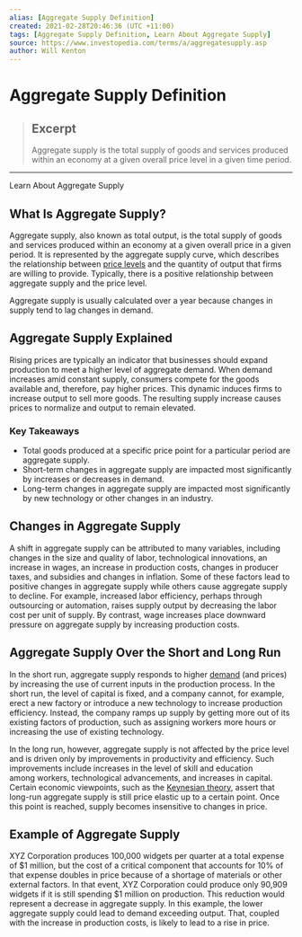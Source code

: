 ```yaml
---
alias: [Aggregate Supply Definition]
created: 2021-02-28T20:46:36 (UTC +11:00)
tags: [Aggregate Supply Definition, Learn About Aggregate Supply]
source: https://www.investopedia.com/terms/a/aggregatesupply.asp
author: Will Kenton
---
```


# Aggregate Supply Definition

> ## Excerpt
> Aggregate supply is the total supply of goods and services produced within an economy at a given overall price level in a given time period.

---

Learn About Aggregate Supply
## What Is Aggregate Supply?

Aggregate supply, also known as total output, is the total supply of goods and services produced within an economy at a given overall price in a given period. It is represented by the aggregate supply curve, which describes the relationship between [price levels](https://www.investopedia.com/terms/p/price_level.asp) and the quantity of output that firms are willing to provide. Typically, there is a positive relationship between aggregate supply and the price level.

Aggregate supply is usually calculated over a year because changes in supply tend to lag changes in demand.

## Aggregate Supply Explained

Rising prices are typically an indicator that businesses should expand production to meet a higher level of aggregate demand. When demand increases amid constant supply, consumers compete for the goods available and, therefore, pay higher prices. This dynamic induces firms to increase output to sell more goods. The resulting supply increase causes prices to normalize and output to remain elevated.

### Key Takeaways

-   Total goods produced at a specific price point for a particular period are aggregate supply.
-   Short-term changes in aggregate supply are impacted most significantly by increases or decreases in demand.
-   Long-term changes in aggregate supply are impacted most significantly by new technology or other changes in an industry.

## Changes in Aggregate Supply

A shift in aggregate supply can be attributed to many variables, including changes in the size and quality of labor, technological innovations, an increase in wages, an increase in production costs, changes in producer taxes, and subsidies and changes in inflation. Some of these factors lead to positive changes in aggregate supply while others cause aggregate supply to decline. For example, increased labor efficiency, perhaps through outsourcing or automation, raises supply output by decreasing the labor cost per unit of supply. By contrast, wage increases place downward pressure on aggregate supply by increasing production costs.

## Aggregate Supply Over the Short and Long Run

In the short run, aggregate supply responds to higher [demand](https://www.investopedia.com/ask/answers/040315/how-do-fiscal-and-monetary-policies-affect-aggregate-demand.asp) (and prices) by increasing the use of current inputs in the production process. In the short run, the level of capital is fixed, and a company cannot, for example, erect a new factory or introduce a new technology to increase production efficiency. Instead, the company ramps up supply by getting more out of its existing factors of production, such as assigning workers more hours or increasing the use of existing technology.

In the long run, however, aggregate supply is not affected by the price level and is driven only by improvements in productivity and efficiency. Such improvements include increases in the level of skill and education among workers, technological advancements, and increases in capital. Certain economic viewpoints, such as the [Keynesian theory](https://www.investopedia.com/terms/k/keynesianeconomics.asp), assert that long-run aggregate supply is still price elastic up to a certain point. Once this point is reached, supply becomes insensitive to changes in price.

## Example of Aggregate Supply

XYZ Corporation produces 100,000 widgets per quarter at a total expense of $1 million, but the cost of a critical component that accounts for 10% of that expense doubles in price because of a shortage of materials or other external factors. In that event, XYZ Corporation could produce only 90,909 widgets if it is still spending $1 million on production. This reduction would represent a decrease in aggregate supply. In this example, the lower aggregate supply could lead to demand exceeding output. That, coupled with the increase in production costs, is likely to lead to a rise in price.
